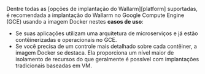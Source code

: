 Dentre todas as [opções de implantação do Wallarm][platform] suportadas, é recomendada a implantação do Wallarm no Google Compute Engine (GCE) usando a imagem Docker nestes **casos de uso**:

* Se suas aplicações utilizam uma arquitetura de microserviços e já estão contêinerizadas e operacionais no GCE.
* Se você precisa de um controle mais detalhado sobre cada contêiner, a imagem Docker se destaca. Ela proporciona um nível maior de isolamento de recursos do que geralmente é possível com implantações tradicionais baseadas em VM.